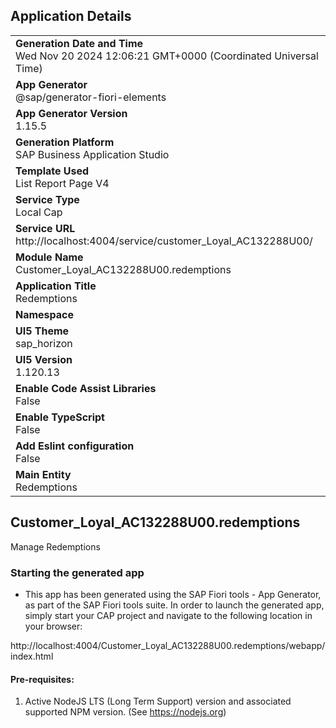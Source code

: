 ## Application Details
|               |
| ------------- |
|**Generation Date and Time**<br>Wed Nov 20 2024 12:06:21 GMT+0000 (Coordinated Universal Time)|
|**App Generator**<br>@sap/generator-fiori-elements|
|**App Generator Version**<br>1.15.5|
|**Generation Platform**<br>SAP Business Application Studio|
|**Template Used**<br>List Report Page V4|
|**Service Type**<br>Local Cap|
|**Service URL**<br>http://localhost:4004/service/customer_Loyal_AC132288U00/|
|**Module Name**<br>Customer_Loyal_AC132288U00.redemptions|
|**Application Title**<br>Redemptions|
|**Namespace**<br>|
|**UI5 Theme**<br>sap_horizon|
|**UI5 Version**<br>1.120.13|
|**Enable Code Assist Libraries**<br>False|
|**Enable TypeScript**<br>False|
|**Add Eslint configuration**<br>False|
|**Main Entity**<br>Redemptions|

## Customer_Loyal_AC132288U00.redemptions

Manage Redemptions

### Starting the generated app

-   This app has been generated using the SAP Fiori tools - App Generator, as part of the SAP Fiori tools suite.  In order to launch the generated app, simply start your CAP project and navigate to the following location in your browser:

http://localhost:4004/Customer_Loyal_AC132288U00.redemptions/webapp/index.html

#### Pre-requisites:

1. Active NodeJS LTS (Long Term Support) version and associated supported NPM version.  (See https://nodejs.org)


